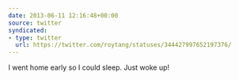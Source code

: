 ```yaml
---
date: 2013-06-11 12:16:48+00:00
source: twitter
syndicated:
- type: twitter
  url: https://twitter.com/roytang/statuses/344427997652197376/
---
```


I went home early so I could sleep. Just woke up!